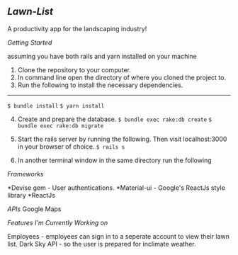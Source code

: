 *Lawn-List*
---
A productivity app for the landscaping industry!


*Getting Started*

assuming you have both rails and yarn installed on your machine

1. Clone the repository to your computer.
2. In command line open the directory of where you cloned the project to.
3. Run the following to install the necessary dependencies.
---
`$ bundle install`
`$ yarn install`

4. Create and prepare the database.
`$ bundle exec rake:db create`
`$ bundle exec rake:db migrate`

5. Start the rails server by running the following. Then visit localhost:3000 in your browser of choice.
`$ rails s`
6. In another terminal window in the same directory run the following 




*Frameworks*

*Devise gem - User authentications.
*Material-ui - Google's ReactJs style library
*ReactJs

*APIs*
Google Maps

*Features I'm Currently Working on*

Employees - employees can sign in to a seperate account to view their lawn list.
Dark Sky API - so the user is prepared for inclimate weather.
